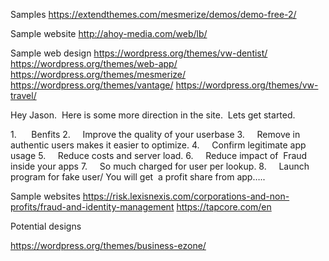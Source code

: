 Samples
https://extendthemes.com/mesmerize/demos/demo-free-2/

Sample website
http://ahoy-media.com/web/lb/

Sample web design 
https://wordpress.org/themes/vw-dentist/
https://wordpress.org/themes/web-app/
https://wordpress.org/themes/mesmerize/
https://wordpress.org/themes/vantage/
https://wordpress.org/themes/vw-travel/

Hey Jason.  Here is some more direction in the site.  Lets get started.

1.      Benfits
2.     Improve the quality of your userbase
3.     Remove in authentic users makes it easier to optimize.
4.     Confirm legitimate app usage
5.     Reduce costs and server load.
6.     Reduce impact of  Fraud inside your apps
7.     So much charged for user per lookup.
8.     Launch program for fake user/ You will get  a profit share from app…..

Sample websites
https://risk.lexisnexis.com/corporations-and-non-profits/fraud-and-identity-management
https://tapcore.com/en

Potential designs 

https://wordpress.org/themes/business-ezone/

